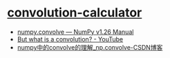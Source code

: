 [convolution-calculator](https://dirkarnez.github.io/convolution-calculator/)
===================================================================================
- [numpy.convolve — NumPy v1.26 Manual](https://numpy.org/doc/stable/reference/generated/numpy.convolve.html)
- [But what is a convolution? - YouTube](https://www.youtube.com/watch?v=KuXjwB4LzSA)
- [numpy中的convolve的理解_np.convolve-CSDN博客](https://blog.csdn.net/u011599639/article/details/76254442)
